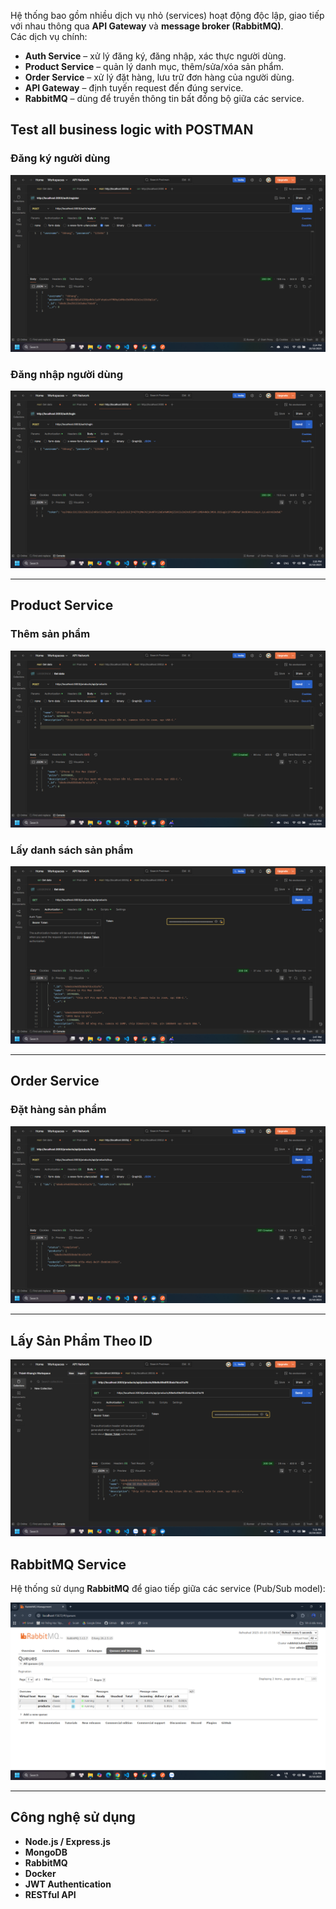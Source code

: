 Hệ thống bao gồm nhiều dịch vụ nhỏ (services) hoạt động độc lập, giao tiếp với nhau thông qua **API Gateway** và **message broker (RabbitMQ)**.  
Các dịch vụ chính:

- **Auth Service** – xử lý đăng ký, đăng nhập, xác thực người dùng.
- **Product Service** – quản lý danh mục, thêm/sửa/xóa sản phẩm.
- **Order Service** – xử lý đặt hàng, lưu trữ đơn hàng của người dùng.
- **API Gateway** – định tuyến request đến đúng service.
- **RabbitMQ** – dùng để truyền thông tin bất đồng bộ giữa các service.
  
## Test all business logic with POSTMAN
###  Đăng ký người dùng
![Register](public/results/register.png)

###  Đăng nhập người dùng
![Login](public/results/login.png)

---

## Product Service

### Thêm sản phẩm
![Product](public/results/product.png)

###  Lấy danh sách sản phẩm
![Get Product](public/results/getProduct.png)

---

##  Order Service

###  Đặt hàng sản phẩm
![Order Product](public/results/orderProduct.png)

---

## Lấy Sản Phẩm Theo ID
![GetID_Product](public/results/getID_Product.png)
##  RabbitMQ Service

Hệ thống sử dụng **RabbitMQ** để giao tiếp giữa các service (Pub/Sub model):

![RabbitMQ](public/results/rabbit.png)

---

##  Công nghệ sử dụng

- **Node.js / Express.js**
- **MongoDB**
- **RabbitMQ**
- **Docker**
- **JWT Authentication**
- **RESTful API**
